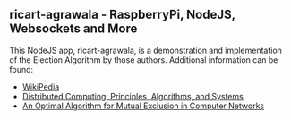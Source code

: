 ## ricart-agrawala - RaspberryPi, NodeJS, Websockets and More

This NodeJS app, ricart-agrawala, is a demonstration and implementation of the Election Algorithm by those authors. Additional information can be found:

- [WikiPedia](http://en.wikipedia.org/wiki/Ricart–Agrawala_algorithm)
- [Distributed Computing: Principles, Algorithms, and Systems](http://www.cs.uic.edu/~ajayk/Chapter9.pdf)
- [An Optimal Algorithm for Mutual Exclusion in Computer Networks](http://cs.hbg.psu.edu/comp512.papers/RicartAgrawala-81.pdf)


